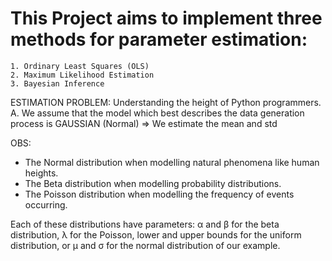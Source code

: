 # This Project aims to implement three methods for parameter estimation:
    1. Ordinary Least Squares (OLS)
    2. Maximum Likelihood Estimation
    3. Bayesian Inference

ESTIMATION PROBLEM: Understanding the height of Python programmers.
A. We assume that the model which best describes the data generation process is GAUSSIAN (Normal) => We estimate the mean and std

OBS:
* The Normal distribution when modelling natural phenomena like human heights.
* The Beta distribution when modelling probability distributions.
* The Poisson distribution when modelling the frequency of events occurring.

Each of these distributions have parameters: α and β for the beta distribution, λ for the Poisson,
lower and upper bounds for the uniform distribution, or μ and σ for the normal distribution of our example.
